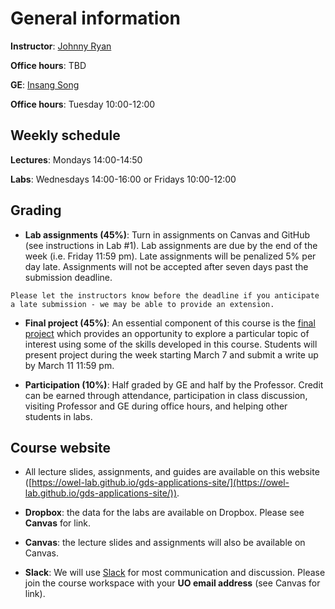 # General information

**Instructor**: [Johnny Ryan](https://www.johnny-ryan.com/)

**Office hours**: TBD

**GE**: [Insang Song](https://sigmafelix.wixsite.com/mysite/)

**Office hours**: Tuesday 10:00-12:00

## Weekly schedule

**Lectures**: Mondays 14:00-14:50

**Labs**: Wednesdays 14:00-16:00 or Fridays 10:00-12:00

## Grading

* **Lab assignments (45%)**: Turn in assignments on Canvas and GitHub (see instructions in Lab #1). Lab assignments are due by the end of the week (i.e. Friday 11:59 pm). Late assignments will be penalized 5% per day late. Assignments will not be accepted after seven days past the submission deadline. 

```{note}
Please let the instructors know before the deadline if you anticipate a late submission - we may be able to provide an extension.
```
    
* **Final project (45%)**: An essential component of this course is the [final project](../course-info/final-project.md) which provides an opportunity to explore a particular topic of interest using some of the skills developed in this course. Students will present project during the week starting March 7 and submit a write up by March 11 11:59 pm.
    
    
* **Participation (10%)**: Half graded by GE and half by the Professor. Credit can be earned through attendance, participation in class discussion, visiting Professor and GE during office hours, and helping other students in labs. 

## Course website

* All lecture slides, assignments, and guides are available on this website ([https://owel-lab.github.io/gds-applications-site/](https://owel-lab.github.io/gds-applications-site/)).


* **Dropbox**: the data for the labs are available on Dropbox. Please see **Canvas** for link.


* **Canvas**: the lecture slides and assignments will also be available on Canvas.


* **Slack**: We will use [Slack](../course-info/slack.md) for most communication and discussion. Please join the course workspace with your **UO email address** (see Canvas for link). 

